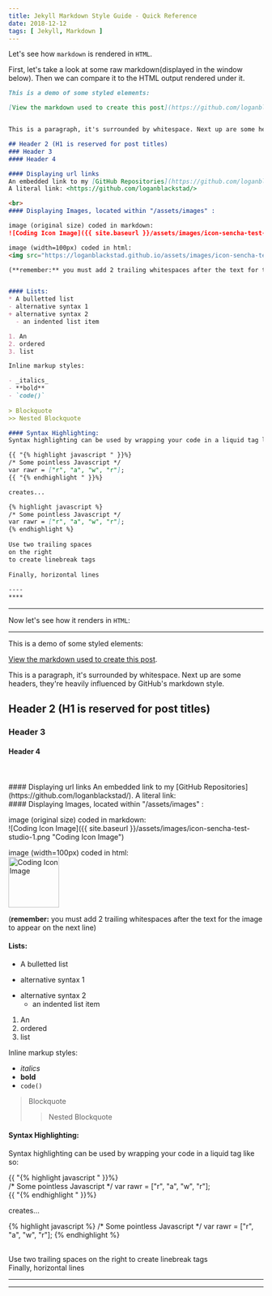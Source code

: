 ```yaml
---
title: Jekyll Markdown Style Guide - Quick Reference
date: 2018-12-12
tags: [ Jekyll, Markdown ]
---
```



Let's see how `markdown` is rendered in `HTML`.

First, let's take a look at some raw markdown(displayed in the window below).  Then we can compare it to the HTML output rendered under it. 

```markdown
This is a demo of some styled elements: 

[View the markdown used to create this post](https://github.com/loganblackstad/loganblackstad.github.io/blob/master/_posts/2018-12-12-Jekyll-Markdown-Quick-Reference.md).


This is a paragraph, it's surrounded by whitespace. Next up are some headers, they're heavily influenced by GitHub's markdown style.

## Header 2 (H1 is reserved for post titles)
### Header 3
#### Header 4

#### Displaying url links 
An embedded link to my [GitHub Repositories](https://github.com/loganblackstad/). 
A literal link: <https://github.com/loganblackstad/>

<br>  
#### Displaying Images, located within "/assets/images" :  

image (original size) coded in markdown:  
![Coding Icon Image]({{ site.baseurl }}/assets/images/icon-sencha-test-studio-1.png "Coding Icon Image")  

image (width=100px) coded in html:  
<img src="https://loganblackstad.github.io/assets/images/icon-sencha-test-studio-1.png" alt="Coding Icon Image" width="100px">  

(**remember:** you must add 2 trailing whitespaces after the text for the image to appear on the next line)


#### Lists:
* A bulletted list
- alternative syntax 1
+ alternative syntax 2
  - an indented list item

1. An
2. ordered
3. list

Inline markup styles: 

- _italics_
- **bold**
- `code()` 
 
> Blockquote
>> Nested Blockquote 

#### Syntax Highlighting:
Syntax highlighting can be used by wrapping your code in a liquid tag like so:

{{ "{% highlight javascript " }}%}  
/* Some pointless Javascript */
var rawr = ["r", "a", "w", "r"];
{{ "{% endhighlight " }}%}  

creates...

{% highlight javascript %}
/* Some pointless Javascript */
var rawr = ["r", "a", "w", "r"];
{% endhighlight %}
 
Use two trailing spaces  
on the right  
to create linebreak tags  
 
Finally, horizontal lines
 
----
****
```

--------------

Now let's see how it renders in `HTML`:

----
This is a demo of some styled elements: 

[View the markdown used to create this post](https://github.com/loganblackstad/loganblackstad.github.io/blob/master/_posts/2018-12-12-Jekyll-Markdown-Quick-Reference.md).


This is a paragraph, it's surrounded by whitespace. Next up are some headers, they're heavily influenced by GitHub's markdown style.

## Header 2 (H1 is reserved for post titles)
### Header 3
#### Header 4

<br>
<br>
#### Displaying url links 
An embedded link to my [GitHub Repositories](https://github.com/loganblackstad/). 
A literal link: <https://github.com/loganblackstad/>

<br>  
#### Displaying Images, located within "/assets/images" :  

image (original size) coded in markdown:  
![Coding Icon Image]({{ site.baseurl }}/assets/images/icon-sencha-test-studio-1.png "Coding Icon Image")  

image (width=100px) coded in html:  
<img src="https://loganblackstad.github.io/assets/images/icon-sencha-test-studio-1.png" alt="Coding Icon Image" width="100px">  

(**remember:** you must add 2 trailing whitespaces after the text for the image to appear on the next line)


#### Lists:
* A bulletted list
- alternative syntax 1
+ alternative syntax 2
  - an indented list item

1. An
2. ordered
3. list

Inline markup styles: 

- _italics_
- **bold**
- `code()` 
 
> Blockquote
>> Nested Blockquote 

#### Syntax Highlighting:
Syntax highlighting can be used by wrapping your code in a liquid tag like so:

{{ "{% highlight javascript " }}%}  
/* Some pointless Javascript */
var rawr = ["r", "a", "w", "r"];  
{{ "{% endhighlight " }}%}  

creates...

{% highlight javascript %}
/* Some pointless Javascript */
var rawr = ["r", "a", "w", "r"];
{% endhighlight %}
  
<br>
Use two trailing spaces  
on the right  
to create linebreak tags  

<br> 
Finally, horizontal lines
 
----
****